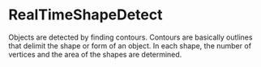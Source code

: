 # RealTimeShapeDetect
Objects are detected by finding contours. 
Contours are basically outlines that delimit the shape or form of an object.
In each shape, the number of vertices and the area of the shapes are determined.
